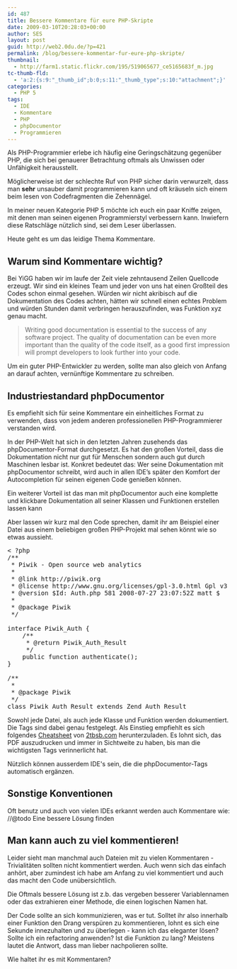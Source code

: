 ```yaml
---
id: 487
title: Bessere Kommentare für eure PHP-Skripte
date: 2009-03-10T20:28:03+00:00
author: SES
layout: post
guid: http://web2.0du.de/?p=421
permalink: /blog/bessere-kommentar-fur-eure-php-skripte/
thumbnail:
  - http://farm1.static.flickr.com/195/519065677_ce5165683f_m.jpg
tc-thumb-fld:
  - 'a:2:{s:9:"_thumb_id";b:0;s:11:"_thumb_type";s:10:"attachment";}'
categories:
  - PHP 5
tags:
  - IDE
  - Kommentare
  - PHP
  - phpDocumentor
  - Programmieren
---
```

Als PHP-Programmier erlebe ich häufig eine Geringschätzung gegenüber PHP, die sich bei genauerer Betrachtung oftmals als Unwissen oder Unfähigkeit herausstellt.

Möglicherweise ist der schlechte Ruf von PHP sicher darin verwurzelt, dass man **sehr** unsauber damit programmieren kann und oft kräuseln sich einem beim lesen von Codefragmenten die Zehennägel.

In meiner neuen Kategorie PHP 5 möchte ich euch ein paar Kniffe zeigen, mit denen man seinen eigenen Programmierstyl verbessern kann. Inwiefern diese Ratschläge nützlich sind, sei dem Leser überlassen.

Heute geht es um das leidige Thema Kommentare.

## Warum sind Kommentare wichtig?

Bei YiGG haben wir im laufe der Zeit viele zehntausend Zeilen Quellcode erzeugt. Wir sind ein kleines Team und jeder von uns hat einen Großteil des Codes schon einmal gesehen. Würden wir nicht akribisch auf die Dokumentation des Codes achten, hätten wir schnell einen echtes Problem und würden Stunden damit verbringen herauszufinden, was Funktion xyz genau macht.

<blockquote cite="http://manual.phpdoc.org/HTMLframesConverter/default/">
  <p>
    Writing good documentation is essential to the success of any software project. The quality of documentation can be even more important than the quality of the code itself, as a good first impression will prompt developers to look further into your code.
  </p>
</blockquote>

Um ein guter PHP-Entwickler zu werden, sollte man also gleich von Anfang an darauf achten, vernünftige Kommentare zu schreiben.

## Industriestandard phpDocumentor

Es empfiehlt sich für seine Kommentare ein einheitliches Format zu verwenden, dass von jedem anderen professionellen PHP-Programmierer verstanden wird.

In der PHP-Welt hat sich in den letzten Jahren zusehends das phpDocumentor-Format durchgesetzt. Es hat den großen Vorteil, dass die Dokumentation nicht nur gut für Menschen sondern auch gut durch Maschinen lesbar ist. Konkret bedeutet das: Wer seine Dokumentation mit phpDocumentor schreibt, wird auch in allen IDE&#8217;s später den Komfort der Autocompletion für seinen eigenen Code genießen können.

Ein weiterer Vorteil ist das man mit phpDocumentor auch eine komplette und klickbare Dokumentation all seiner Klassen und Funktionen erstellen lassen kann

Aber lassen wir kurz mal den Code sprechen, damit ihr am Beispiel einer Datei aus einem beliebigen großen PHP-Projekt mal sehen könnt wie so etwas aussieht.

<pre name="code" class="php">&lt; ?php
/**
 * Piwik - Open source web analytics
 *
 * @link http://piwik.org
 * @license http://www.gnu.org/licenses/gpl-3.0.html Gpl v3 or later
 * @version $Id: Auth.php 581 2008-07-27 23:07:52Z matt $
 *
 * @package Piwik
 */

interface Piwik_Auth {
	/**
	 * @return Piwik_Auth_Result
	 */
	public function authenticate();
}

/**
 *
 * @package Piwik
 */
class Piwik_Auth_Result extends Zend_Auth_Result
</pre>

Sowohl jede Datei, als auch jede Klasse und Funktion werden dokumentiert. Die Tags sind dabei genau festgelegt. Als Einstieg empfiehlt es sich folgendes [Cheatsheet](http://2tbsp.com/system/files/phpdoc_cheatsheet.pdf) von [2tbsb.com](http://2tbsp.com/) herunterzuladen. Es lohnt sich, das PDF auszudrucken und immer in Sichtweite zu haben, bis man die wichtigsten Tags verinnerlicht hat.

Nützlich können ausserdem IDE's sein, die die phpDocumentor-Tags automatisch ergänzen.

## Sonstige Konventionen

Oft benutz und auch von vielen IDEs erkannt werden auch Kommentare wie:  
//@todo Eine bessere Lösung finden

## Man kann auch zu viel kommentieren!

Leider sieht man manchmal auch Dateien mit zu vielen Kommentaren - Trivialitäten sollten nicht kommentiert werden. Auch wenn sich das einfach anhört, aber zumindest ich habe am Anfang zu viel kommentiert und auch das macht den Code unübersichtlich.

Die Oftmals bessere Lösung ist z.b. das vergeben besserer Variablennamen oder das extrahieren einer Methode, die einen logischen Namen hat.

Der Code sollte an sich kommunizieren, was er tut. Solltet ihr also innerhalb einer Funktion den Drang verspüren zu kommentieren, lohnt es sich eine Sekunde innezuhalten und zu überlegen - kann ich das eleganter lösen? Sollte ich ein refactoring anwenden? Ist die Funktion zu lang? Meistens lautet die Antwort, dass man lieber nachpolieren sollte.

Wie haltet ihr es mit Kommentaren?